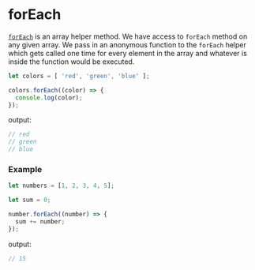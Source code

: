 # forEach

[`forEach`][forEach-helper] is an array helper method. We have access to `forEach` method on any given array. We pass in an anonymous function to the `forEach` helper which gets called one time for every element in the array and whatever is inside the function would be executed.

```js
let colors = [ 'red', 'green', 'blue' ];

colors.forEach((color) => {
  console.log(color);
});
```

output:
```js
// red
// green
// blue
```

### Example

```js
let numbers = [1, 2, 3, 4, 5];

let sum = 0;

number.forEach((number) => {
  sum += number;
});
```

output:
```js
// 15
```


[forEach-helper]: https://developer.mozilla.org/en-US/docs/Web/JavaScript/Reference/Global_Objects/Array/forEach

